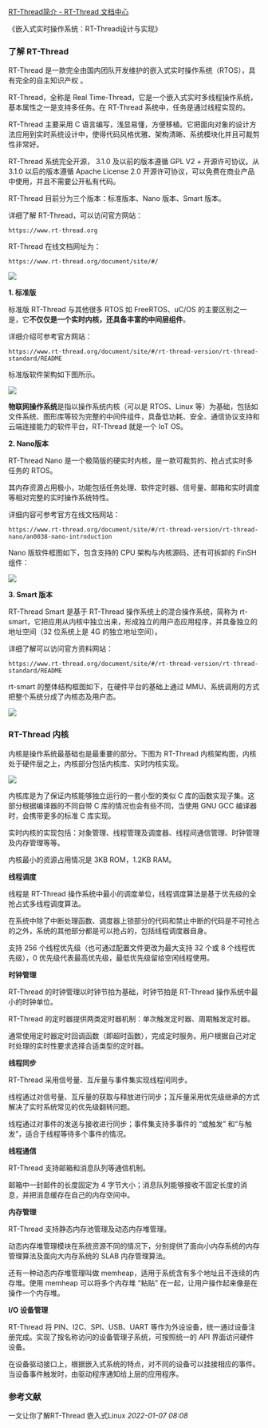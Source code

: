 [RT-Thread简介 - RT-Thread 文档中心](https://www.rt-thread.org/document/site/tutorial/quick-start/introduction/introduction/)

《嵌入式实时操作系统：RT-Thread设计与实现》
### **了解 RT-Thread**

RT-Thread 是一款完全由国内团队开发维护的嵌入式实时操作系统（RTOS），具有完全的自主知识产权 。

RT-Thread，全称是 Real Time-Thread，它是一个嵌入式实时多线程操作系统，基本属性之一是支持多任务。在 RT-Thread 系统中，任务是通过线程实现的。

RT-Thread 主要采用 C 语言编写，浅显易懂，方便移植。它把面向对象的设计方法应用到实时系统设计中，使得代码风格优雅、架构清晰、系统模块化并且可裁剪性非常好。

RT-Thread 系统完全开源， 3.1.0 及以前的版本遵循 GPL V2 + 开源许可协议。从 3.1.0 以后的版本遵循 Apache License 2.0 开源许可协议，可以免费在商业产品中使用，并且不需要公开私有代码。

RT-Thread 目前分为三个版本：标准版本、Nano 版本、Smart 版本。

详细了解 RT-Thread，可以访问官方网站：

`https://www.rt-thread.org`

RT-Thread 在线文档网址为：

`https://www.rt-thread.org/document/site/#/`

[![](https://mmbiz.qpic.cn/mmbiz_png/1jhEC8rSoRqScXAnkdGO1XadVnKcclcUDLiaI1IHcGQ1TOa4Sak32mGtOkXF8vtu2O47NolDOaQNc4ItuJFWsFg/640?wx_fmt=png&wxfrom=5&wx_lazy=1&wx_co=1)](https://mmbiz.qpic.cn/mmbiz_png/1jhEC8rSoRqScXAnkdGO1XadVnKcclcUDLiaI1IHcGQ1TOa4Sak32mGtOkXF8vtu2O47NolDOaQNc4ItuJFWsFg/640?wx_fmt=png&wxfrom=5&wx_lazy=1&wx_co=1)

**1. 标准版**

标准版 RT-Thread 与其他很多 RTOS 如 FreeRTOS、uC/OS 的主要区别之一是，它**不仅仅是一个实时内核，还具备丰富的中间层组件**。

详细介绍可参考官方网站：

`https://www.rt-thread.org/document/site/#/rt-thread-version/rt-thread-standard/README`

标准版软件架构如下图所示。

[![](https://mmbiz.qpic.cn/mmbiz_png/1jhEC8rSoRqScXAnkdGO1XadVnKcclcUlFef4KNjHbTxiabyaZBK1SoWJ3PGF4StfY7RcfFyia4aeib46icvEHibLvA/640?wx_fmt=png&wxfrom=5&wx_lazy=1&wx_co=1)](https://mmbiz.qpic.cn/mmbiz_png/1jhEC8rSoRqScXAnkdGO1XadVnKcclcUlFef4KNjHbTxiabyaZBK1SoWJ3PGF4StfY7RcfFyia4aeib46icvEHibLvA/640?wx_fmt=png&wxfrom=5&wx_lazy=1&wx_co=1)

**物联网操作系统**是指以操作系统内核（可以是 RTOS、Linux 等）为基础，包括如文件系统、图形库等较为完整的中间件组件，具备低功耗、安全、通信协议支持和云端连接能力的软件平台，RT-Thread 就是一个 IoT OS。

**2. Nano版本**

RT-Thread Nano 是一个极简版的硬实时内核，是一款可裁剪的、抢占式实时多任务的 RTOS。

其内存资源占用极小，功能包括任务处理、软件定时器、信号量、邮箱和实时调度等相对完整的实时操作系统特性。

详细内容可参考官方在线文档网站：

`https://www.rt-thread.org/document/site/#/rt-thread-version/rt-thread-nano/an0038-nano-introduction`

Nano 版软件框图如下，包含支持的 CPU 架构与内核源码，还有可拆卸的 FinSH 组件：

[![](https://mmbiz.qpic.cn/mmbiz_png/1jhEC8rSoRqScXAnkdGO1XadVnKcclcUUD4E19Pzmtxo43h7tmiasG5FiaIpYZnYjPjHswPGXqNJ57Uy5xdXicb1g/640?wx_fmt=png&wxfrom=5&wx_lazy=1&wx_co=1)](https://mmbiz.qpic.cn/mmbiz_png/1jhEC8rSoRqScXAnkdGO1XadVnKcclcUUD4E19Pzmtxo43h7tmiasG5FiaIpYZnYjPjHswPGXqNJ57Uy5xdXicb1g/640?wx_fmt=png&wxfrom=5&wx_lazy=1&wx_co=1)

**3. Smart 版本**

RT-Thread Smart 是基于 RT-Thread 操作系统上的混合操作系统，简称为 rt-smart，它把应用从内核中独立出来，形成独立的用户态应用程序，并具备独立的地址空间（32 位系统上是 4G 的独立地址空间）。

详细了解可以访问官方资料网站：

`https://www.rt-thread.org/document/site/#/rt-thread-version/rt-thread-standard/README`

rt-smart 的整体结构框图如下，在硬件平台的基础上通过 MMU、系统调用的方式把整个系统分成了内核态及用户态。

[![](https://mmbiz.qpic.cn/mmbiz_png/1jhEC8rSoRqScXAnkdGO1XadVnKcclcU7uX1Ihp9seFbN1icyeeNOBl03fTkfqmJIHLqrthYFN9amq76g8436Xw/640?wx_fmt=png&wxfrom=5&wx_lazy=1&wx_co=1)](https://mmbiz.qpic.cn/mmbiz_png/1jhEC8rSoRqScXAnkdGO1XadVnKcclcU7uX1Ihp9seFbN1icyeeNOBl03fTkfqmJIHLqrthYFN9amq76g8436Xw/640?wx_fmt=png&wxfrom=5&wx_lazy=1&wx_co=1)

### **RT-Thread 内核**

内核是操作系统最基础也是最重要的部分。下图为 RT-Thread 内核架构图，内核处于硬件层之上，内核部分包括内核库、实时内核实现。

[![](https://mmbiz.qpic.cn/mmbiz_png/1jhEC8rSoRqScXAnkdGO1XadVnKcclcUG4sY8rhA3mrXe0TEzSkY78YH35108C91giav19bF0ucQickQoy6ZLgDQ/640?wx_fmt=png&wxfrom=5&wx_lazy=1&wx_co=1)](https://mmbiz.qpic.cn/mmbiz_png/1jhEC8rSoRqScXAnkdGO1XadVnKcclcUG4sY8rhA3mrXe0TEzSkY78YH35108C91giav19bF0ucQickQoy6ZLgDQ/640?wx_fmt=png&wxfrom=5&wx_lazy=1&wx_co=1)

内核库是为了保证内核能够独立运行的一套小型的类似 C 库的函数实现子集。这部分根据编译器的不同自带 C 库的情况也会有些不同，当使用 GNU GCC 编译器时，会携带更多的标准 C 库实现。

实时内核的实现包括：对象管理、线程管理及调度器、线程间通信管理、时钟管理及内存管理等等。

内核最小的资源占用情况是 3KB ROM，1.2KB RAM。

**线程调度**

线程是 RT-Thread 操作系统中最小的调度单位，线程调度算法是基于优先级的全抢占式多线程调度算法。

在系统中除了中断处理函数、调度器上锁部分的代码和禁止中断的代码是不可抢占的之外，系统的其他部分都是可以抢占的，包括线程调度器自身。

支持 256 个线程优先级（也可通过配置文件更改为最大支持 32 个或 8 个线程优先级），0 优先级代表最高优先级，最低优先级留给空闲线程使用。

**时钟管理**

RT-Thread 的时钟管理以时钟节拍为基础，时钟节拍是 RT-Thread 操作系统中最小的时钟单位。

RT-Thread 的定时器提供两类定时器机制：单次触发定时器、周期触发定时器。

通常使用定时器定时回调函数（即超时函数），完成定时服务。用户根据自己对定时处理的实时性要求选择合适类型的定时器。

**线程同步**

RT-Thread 采用信号量、互斥量与事件集实现线程间同步。

线程通过对信号量、互斥量的获取与释放进行同步；互斥量采用优先级继承的方式解决了实时系统常见的优先级翻转问题。

线程通过对事件的发送与接收进行同步；事件集支持多事件的 “或触发” 和“与触发”，适合于线程等待多个事件的情况。

**线程通信**

RT-Thread 支持邮箱和消息队列等通信机制。

邮箱中一封邮件的长度固定为 4 字节大小；消息队列能够接收不固定长度的消息，并把消息缓存在自己的内存空间中。

**内存管理**

RT-Thread 支持静态内存池管理及动态内存堆管理。

动态内存堆管理模块在系统资源不同的情况下，分别提供了面向小内存系统的内存管理算法及面向大内存系统的 SLAB 内存管理算法。

还有一种动态内存堆管理叫做 memheap，适用于系统含有多个地址且不连续的内存堆。使用 memheap 可以将多个内存堆 “粘贴” 在一起，让用户操作起来像是在操作一个内存堆。

**I/O 设备管理**

RT-Thread 将 PIN、I2C、SPI、USB、UART 等作为外设设备，统一通过设备注册完成。实现了按名称访问的设备管理子系统，可按照统一的 API 界面访问硬件设备。

在设备驱动接口上，根据嵌入式系统的特点，对不同的设备可以挂接相应的事件。当设备事件触发时，由驱动程序通知给上层的应用程序。

### 参考文献
一文让你了解RT-Thread  嵌入式Linux _2022-01-07 08:08_